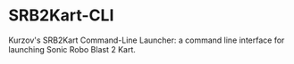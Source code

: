 # SRB2Kart-CLI
Kurzov's SRB2Kart Command-Line Launcher: a command line interface for launching Sonic Robo Blast 2 Kart.
